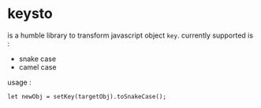 # keysto

is a humble library to transform javascript object `key`. currently supported is :
- snake case
- camel case

usage :
```
let newObj = setKey(targetObj).toSnakeCase();
```
